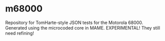 # m68000
Repository for TomHarte-style JSON tests for the Motorola 68000. Generated using the microcoded core in MAME. EXPERIMENTAL! They still need refining!
